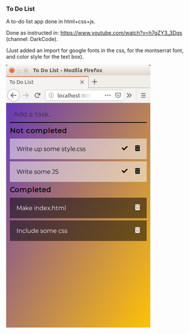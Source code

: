 ### To Do List

A to-do list app done in html+css+js.

Done as instructed in: https://www.youtube.com/watch?v=h7gZY3_3Dqs (channel: DarkCode).

(Just added an import for google fonts in the css, for the montserrat font, and color style for the text box).

![app screen shot](https://github.com/amol9/todo-list/raw/master/screenshot.png)
